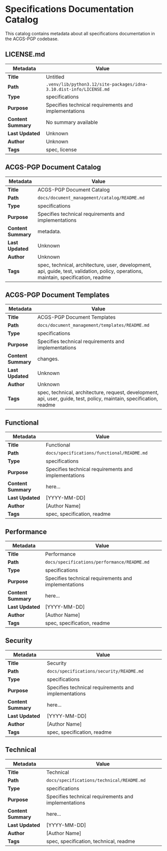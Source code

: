 # Specifications Documentation Catalog

This catalog contains metadata about all specifications documentation in the ACGS-PGP codebase.

## LICENSE.md

| Metadata | Value |
|----------|-------|
| **Title** | Untitled |
| **Path** | `.venv/lib/python3.12/site-packages/idna-3.10.dist-info/LICENSE.md` |
| **Type** | specifications |
| **Purpose** | Specifies technical requirements and implementations |
| **Content Summary** | No summary available |
| **Last Updated** | Unknown |
| **Author** | Unknown |
| **Tags** | spec, license |

## ACGS-PGP Document Catalog

| Metadata | Value |
|----------|-------|
| **Title** | ACGS-PGP Document Catalog |
| **Path** | `docs/document_management/catalog/README.md` |
| **Type** | specifications |
| **Purpose** | Specifies technical requirements and implementations |
| **Content Summary** | metadata. |
| **Last Updated** | Unknown |
| **Author** | Unknown |
| **Tags** | spec, technical, architecture, user, development, api, guide, test, validation, policy, operations, maintain, specification, readme |

## ACGS-PGP Document Templates

| Metadata | Value |
|----------|-------|
| **Title** | ACGS-PGP Document Templates |
| **Path** | `docs/document_management/templates/README.md` |
| **Type** | specifications |
| **Purpose** | Specifies technical requirements and implementations |
| **Content Summary** | changes. |
| **Last Updated** | Unknown |
| **Author** | Unknown |
| **Tags** | spec, technical, architecture, request, development, api, user, guide, test, policy, maintain, specification, readme |

## Functional

| Metadata | Value |
|----------|-------|
| **Title** | Functional |
| **Path** | `docs/specifications/functional/README.md` |
| **Type** | specifications |
| **Purpose** | Specifies technical requirements and implementations |
| **Content Summary** | here... |
| **Last Updated** | [YYYY-MM-DD] |
| **Author** | [Author Name] |
| **Tags** | spec, specification, readme |

## Performance

| Metadata | Value |
|----------|-------|
| **Title** | Performance |
| **Path** | `docs/specifications/performance/README.md` |
| **Type** | specifications |
| **Purpose** | Specifies technical requirements and implementations |
| **Content Summary** | here... |
| **Last Updated** | [YYYY-MM-DD] |
| **Author** | [Author Name] |
| **Tags** | spec, specification, readme |

## Security

| Metadata | Value |
|----------|-------|
| **Title** | Security |
| **Path** | `docs/specifications/security/README.md` |
| **Type** | specifications |
| **Purpose** | Specifies technical requirements and implementations |
| **Content Summary** | here... |
| **Last Updated** | [YYYY-MM-DD] |
| **Author** | [Author Name] |
| **Tags** | spec, specification, readme |

## Technical

| Metadata | Value |
|----------|-------|
| **Title** | Technical |
| **Path** | `docs/specifications/technical/README.md` |
| **Type** | specifications |
| **Purpose** | Specifies technical requirements and implementations |
| **Content Summary** | here... |
| **Last Updated** | [YYYY-MM-DD] |
| **Author** | [Author Name] |
| **Tags** | spec, specification, technical, readme |

